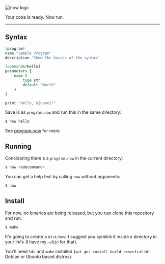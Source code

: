 ![now logo](https://blog.cleber.solutions/upload/now-title.png)

Your code is ready. Now run.

-----

## Syntax

```tcl
[program]
name "Sample Program"
description "Show the basics of the syntax"

[commands/hello]
parameters {
    name {
        type str
        default "World"
    }
}

print "Hello, ${name}!"
```

Save is as `program.now` and run this in the same directory:

```bash
$ now hello
```


See [program.now](https://raw.githubusercontent.com/now-lang/now/main/program.now)
for more.

## Running

Considering there's a `program.now` in the current directory:

```bash
$ now <subcommand>
```

You can get a help text by calling `now` without arguments:

```bash
$ now
```

## Install

For now, no binaries are being released, but you can clone this repository
and run:

```bash
$ make
```

It's going to create a `dist/now`. I suggest you symlink it inside a directory
in your `PATH` (I have my `~/bin` for that).

You'll need `ldc` and `make` installed (`apt-get install build-essential` on
Debian or Ubuntu based distros).
